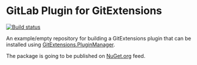 # GitLab Plugin for GitExtensions 
[![Build status](https://ci.appveyor.com/api/projects/status/108rnxuetcv9aopk?svg=true)](https://ci.appveyor.com/project/ahmeturun/gitextensions-gitlab)

An example/empty repository for building a GitExtensions plugin that can be installed using [GitExtensions.PluginManager](https://github.com/gitextensions/gitextensions.pluginmanager).

The package is going to be published on [NuGet.org](https://www.nuget.org/packages/GitExtensions.PluginTemplate) feed.

